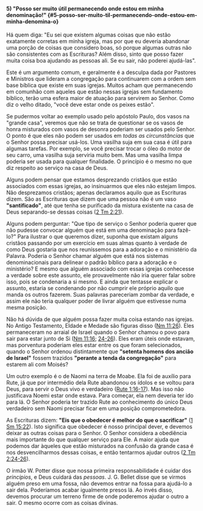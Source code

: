 #### 5) &quot;Posso ser muito útil permanecendo onde estou em minha denominação!&quot; {#5-posso-ser-muito-til-permanecendo-onde-estou-em-minha-denomina-o}

Há quem diga: &quot;Eu sei que existem algumas coisas que não estão exatamente corretas em minha igreja, mas por que eu deveria abandonar uma porção de coisas que considero boas, só porque algumas outras não são consistentes com as Escrituras? Além disso, sinto que posso fazer muita coisa boa ajudando as pessoas ali. Se eu sair, não poderei ajudá-las&quot;.

Este é um argumento comum, e geralmente é a desculpa dada por Pastores e Ministros que lideram a congregação para continuarem com a ordem sem base bíblica que existe em suas igrejas. Muitos acham que permanecendo em comunhão com aqueles que estão nessas igrejas sem fundamento bíblico, terão uma esfera maior de atuação para servirem ao Senhor. Como diz o velho ditado, &quot;você deve estar onde os peixes estão&quot;.

Se pudermos voltar ao exemplo usado pelo apóstolo Paulo, dos vasos na &quot;grande casa&quot;, veremos que não se trata de questionar se os vasos de honra misturados com vasos de desonra poderiam ser usados pelo Senhor. O ponto é que eles não podem ser usados em _todas as circunstâncias_ que o Senhor possa precisar usá-los. Uma vasilha suja em sua casa é útil para algumas tarefas. Por exemplo, se você precisar trocar o óleo do motor de seu carro, uma vasilha suja serviria muito bem. Mas uma vasilha limpa poderia ser usada para qualquer finalidade. O princípio é o mesmo no que diz respeito ao serviço na casa de Deus.

Alguns podem pensar que estamos desprezando cristãos que estão associados com essas igrejas, ao insinuarmos que eles não estejam limpos. Não desprezamos cristãos; apenas declaramos aquilo que as Escrituras dizem. São as Escrituras que dizem que uma pessoa não é um vaso **&quot;santificado&quot;**, até que tenha se purificado da mistura existente na casa de Deus separando-se dessas coisas ([2 Tm 2:21](http://bibliaonline.com.br/acf/2tm/2/21)).

Alguns podem perguntar: &quot;Que tipo de serviço o Senhor poderia querer que não pudesse convocar alguém que está em uma denominação para fazê-lo?&quot; Para ilustrar o que queremos dizer, suponha que existam alguns cristãos passando por um exercício em suas almas quanto à verdade de como Deus gostaria que nos reuníssemos para a adoração e o ministério da Palavra. Poderia o Senhor chamar alguém que está nos sistemas denominacionais para delinear o padrão bíblico para a adoração e o ministério? E mesmo que alguém associado com essas igrejas conhecesse a verdade sobre este assunto, ele provavelmente não iria querer falar sobre isso, pois se condenaria a si mesmo. E ainda que tentasse explicar o assunto, estaria se condenando por não cumprir ele próprio aquilo que manda os outros fazerem. Suas palavras pareceriam zombar da verdade, e assim ele não teria qualquer poder de livrar alguém que estivesse numa mesma posição.

Não há dúvida de que alguém possa fazer muita coisa estando nas igrejas. No Antigo Testamento, Eldade e Medade são figuras disso ([Nm 11:26](http://bibliaonline.com.br/acf/nm/11/26)). Eles permaneceram no arraial de Israel quando o Senhor chamou o povo para sair para estar junto de Si ([Nm 11:16](http://bibliaonline.com.br/acf/nm/11/16); [24-26](http://bibliaonline.com.br/acf/nm/24/26)). Eles eram úteis onde estavam, mas porventura poderiam eles estar entre os que foram selecionados, quando o Senhor ordenou distintamente que **&quot;setenta homens dos ancião de Israel&quot;** fossem trazidos **&quot;perante a tenda da congregação&quot;** para estarem ali com Moisés?

Um outro exemplo é o de Naomi na terra de Moabe. Ela foi de auxílio para Rute, já que por intermédio dela Rute abandonou os ídolos e se voltou para Deus, para servir o Deus vivo e verdadeiro ([Rute 1:16-17](http://bibliaonline.com.br/acf/rt/1/16-17)). Mas isso não justificava Noemi estar onde estava. Para começar, ela nem deveria ter ido para lá. O Senhor poderia ter trazido Rute ao conhecimento do único Deus verdadeiro sem Naomi precisar ficar em uma posição comprometedora.

As Escrituras dizem: **&quot;Eis que o obedecer é melhor do que o sacrificar&quot;** ([1 Sm 15:22](http://bibliaonline.com.br/acf/1sm/15/22)). Isto significa que obedecer é nosso principal dever, e devemos deixar as outras coisas para o Senhor. O Senhor considera a obediência mais importante do que qualquer serviço para Ele. A maior ajuda que podemos dar àqueles que estão misturados na confusão da grande casa é nos desvencilharmos dessas coisas, e então tentarmos ajudar outros ([2 Tm 2:24-26](http://bibliaonline.com.br/acf/2tm/2/24-26)).

O irmão W. Potter disse que nossa primeira responsabilidade é cuidar dos _princípios_, e Deus cuidará das _pessoas_. J. G. Bellet disse que se virmos alguém preso em uma fossa, não devemos entrar na fossa para ajudá-lo a sair dela. Poderíamos acabar igualmente presos lá. Ao invés disso, devemos procurar um terreno firme de onde poderemos ajudar o outro a sair. O mesmo ocorre com as coisas divinas.